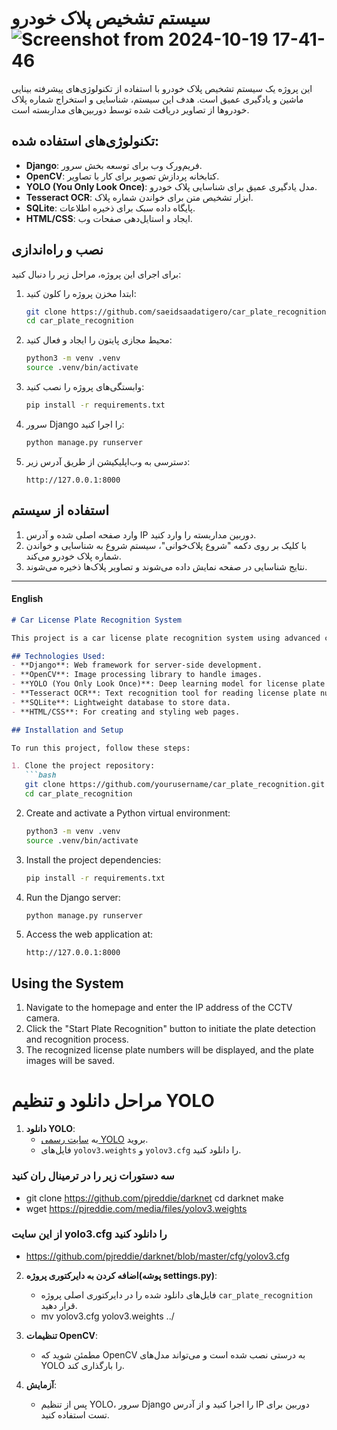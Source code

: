 # سیستم تشخیص پلاک خودرو![Screenshot from 2024-10-19 17-41-46](https://github.com/user-attachments/assets/a2117319-10dd-452a-9c67-82276d164984)


این پروژه یک سیستم تشخیص پلاک خودرو با استفاده از تکنولوژی‌های پیشرفته بینایی ماشین و یادگیری عمیق است. هدف این سیستم، شناسایی و استخراج شماره پلاک خودروها از تصاویر دریافت شده توسط دوربین‌های مداربسته است.

## تکنولوژی‌های استفاده شده:
- **Django**: فریم‌ورک وب برای توسعه بخش سرور.
- **OpenCV**: کتابخانه پردازش تصویر برای کار با تصاویر.
- **YOLO (You Only Look Once)**: مدل یادگیری عمیق برای شناسایی پلاک خودرو.
- **Tesseract OCR**: ابزار تشخیص متن برای خواندن شماره پلاک.
- **SQLite**: پایگاه داده سبک برای ذخیره اطلاعات.
- **HTML/CSS**: ایجاد و استایل‌دهی صفحات وب.

## نصب و راه‌اندازی

برای اجرای این پروژه، مراحل زیر را دنبال کنید:

1. ابتدا مخزن پروژه را کلون کنید:
   ```bash
   git clone https://github.com/saeidsaadatigero/car_plate_recognition.git
   cd car_plate_recognition
   ```

2. محیط مجازی پایتون را ایجاد و فعال کنید:
   ```bash
   python3 -m venv .venv
   source .venv/bin/activate
   ```

3. وابستگی‌های پروژه را نصب کنید:
   ```bash
   pip install -r requirements.txt
   ```

4. سرور Django را اجرا کنید:
   ```bash
   python manage.py runserver
   ```

5. دسترسی به وب‌اپلیکیشن از طریق آدرس زیر:
   ```
   http://127.0.0.1:8000
   ```

## استفاده از سیستم
1. وارد صفحه اصلی شده و آدرس IP دوربین مداربسته را وارد کنید.
2. با کلیک بر روی دکمه "شروع پلاک‌خوانی"، سیستم شروع به شناسایی و خواندن شماره پلاک خودرو می‌کند.
3. نتایج شناسایی در صفحه نمایش داده می‌شوند و تصاویر پلاک‌ها ذخیره می‌شوند.

---

#### English

```markdown
# Car License Plate Recognition System

This project is a car license plate recognition system using advanced computer vision and deep learning technologies. The goal of the system is to detect and extract vehicle license plate numbers from images captured by CCTV cameras.

## Technologies Used:
- **Django**: Web framework for server-side development.
- **OpenCV**: Image processing library to handle images.
- **YOLO (You Only Look Once)**: Deep learning model for license plate detection.
- **Tesseract OCR**: Text recognition tool for reading license plate numbers.
- **SQLite**: Lightweight database to store data.
- **HTML/CSS**: For creating and styling web pages.

## Installation and Setup

To run this project, follow these steps:

1. Clone the project repository:
   ```bash
   git clone https://github.com/yourusername/car_plate_recognition.git
   cd car_plate_recognition
   ```

2. Create and activate a Python virtual environment:
   ```bash
   python3 -m venv .venv
   source .venv/bin/activate
   ```

3. Install the project dependencies:
   ```bash
   pip install -r requirements.txt
   ```

4. Run the Django server:
   ```bash
   python manage.py runserver
   ```

5. Access the web application at:
   ```
   http://127.0.0.1:8000
   ```

## Using the System
1. Navigate to the homepage and enter the IP address of the CCTV camera.
2. Click the "Start Plate Recognition" button to initiate the plate detection and recognition process.
3. The recognized license plate numbers will be displayed, and the plate images will be saved.


# مراحل دانلود و تنظیم YOLO

1. **دانلود YOLO**:
   - به [سایت رسمی YOLO](https://pjreddie.com/darknet/yolo/) بروید.
   - فایل‌های `yolov3.weights` و `yolov3.cfg` را دانلود کنید.
### سه دستورات زیر را در ترمینال ران کنید
   - git clone https://github.com/pjreddie/darknet
cd darknet
make
   - wget https://pjreddie.com/media/files/yolov3.weights
### از این سایت yolo3.cfg را دانلود کنید 
   - https://github.com/pjreddie/darknet/blob/master/cfg/yolov3.cfg

2. **اضافه کردن به دایرکتوری پروژه(پوشه settings.py)**:
   - فایل‌های دانلود شده را در دایرکتوری اصلی پروژه `car_plate_recognition` قرار دهید.
   - mv yolov3.cfg yolov3.weights ../


3. **تنظیمات OpenCV**:
   - مطمئن شوید که OpenCV به درستی نصب شده است و می‌تواند مدل‌های YOLO را بارگذاری کند.

4. **آزمایش**:
   - پس از تنظیم YOLO، سرور Django را اجرا کنید و از آدرس IP دوربین برای تست استفاده کنید.

